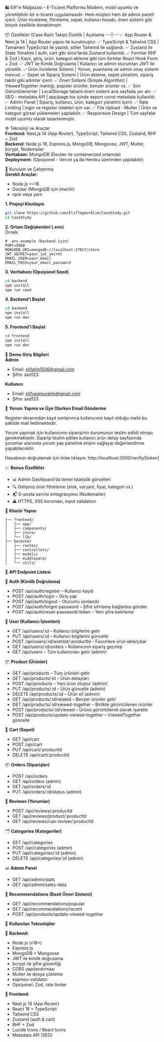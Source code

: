 🛍️ Elif'in Mağazası – E-Ticaret Platformu
Modern, mobil uyumlu ve yönetilebilir bir e-ticaret uygulamasıdır. Hem müşteri hem de admin paneli içerir. Ürün inceleme, filtreleme, sepet, kullanıcı hesabı, öneri sistemi gibi birçok özellikle donatılmıştır.

📦 Özellikler (Case Bazlı Takip)
Özellik | Açıklama
---|---
✅ App Router & Next.js 14 | App Router yapısı ile kurulmuştur.
✅ TypeScript & Tailwind CSS | Tamamen TypeScript ile yazıldı, stiller Tailwind ile sağlandı.
✅ Zustand ile State Yönetimi | auth, cart gibi slice'larda Zustand kullanıldı.
✅ Formlar RHF & Zod | Kayıt, giriş, ürün, kategori ekleme gibi tüm formlar React Hook Form + Zod.
✅ JWT ile Kimlik Doğrulama | Kullanıcı ve admin oturumları JWT ile yönetilir.
✅ Ürün İnceleme Sistemi | Yorum, puanlama ve admin onay sistemi mevcut.
✅ Sepet ve Sipariş Sistemi | Ürün ekleme, sepet yönetimi, sipariş takibi gibi adımlar içerir.
✅ Öneri Sistemi (Simple Algorithm) | ViewedTogether mantığı, popüler ürünler, benzer ürünler vs.
✅ Son Görüntülenenler | LocalStorage tabanlı öneri sistemi ana sayfada yer alır.
✅ SEO - metadata API | app/page.tsx içinde export const metadata kullanıldı.
✅ Admin Panel | Sipariş, kullanıcı, ürün, kategori yönetimi içerir.
✅ Rate Limiting | login ve register istekleri için var.
✅ File Upload - Multer | Ürün ve kategori görsel yüklemeleri yapılabilir.
✅ Responsive Design | Tüm sayfalar mobil uyumlu olarak tasarlanmıştır.

⚙️ Teknoloji ve Araçlar  
**Frontend:** Next.js 14 (App Router), TypeScript, Tailwind CSS, Zustand, RHF + Zod  
**Backend:** Node.js 18, Express.js, MongoDB, Mongoose, JWT, Multer, bcrypt, Nodemailer  
**Veritabanı:** MongoDB (Docker ile containerized ortamda)  
**Deployment:** (Opsiyonel - Vercel ya da Heroku üzerinden yapılabilir)  

🔧 Kurulum ve Çalıştırma  
**Gerekli Araçlar:**  
- Node.js >=18  
- Docker (MongoDB için önerilir)  
- npm veya yarn  

**1. Projeyi Klonlayın**  
```bash
git clone https://github.com/ElifYagmurAlim/CaseStudy.git
cd CaseStudy
```

**2. Ortam Değişkenleri (.env)**  
Örnek:  
```env
# .env.example (backend için)
PORT=5000
MONGODB_URI=mongodb://localhost:27017/store
JWT_SECRET=your_jwt_secret
EMAIL_USER=your_email
EMAIL_PASS=your_email_password
```

**3. Veritabanı (Opsiyonel Seed)**  
```bash
cd backend
npm install
npm run seed
```

**4. Backend'i Başlat**  
```bash
cd backend
npm install
npm run dev
```

**5. Frontend'i Başlat**  
```bash
cd frontend
npm install
npm run dev
```

👤 **Demo Giriş Bilgileri**  
**Admin**  
- Email: elifalim1506@gmail.com  
- Şifre: asd123  

**Kullanıcı**  
- Email: elifyagmuralim@gmail.com  
- Şifre: asd123  

📘 **Yorum Yapma ve Üye Olurken Email Gönderme**  

Register ekranından kayıt sonlanınca kullanıcının kayıt olduğu maile bu şekilde mail iletilmektedir.

Yorum yapmak için kullanıcının siparişinin durumunun teslim edildi olması gerekmektedir. Siparişi teslim edilen kullanıcı ürün detay sayfasında yorumlar alanında yorum yap paneline erişim sağlayıp değerlendirme yapabilecektir.

Hesabınızı doğrulamak için linke tıklayın: http://localhost:3000/verify/[token]

📈 **Bonus Özellikler**
- 📊 Admin Dashboard'da temel istatistik görselleri
- 🔍 Gelişmiş ürün filtreleme (stok, varyant, fiyat, kategori vs.)
- 📬 E-posta servisi entegrasyonu (Nodemailer)
- ⚠️ HTTPS, XSS koruması, input validation

📁 **Klasör Yapısı**
```
├── frontend/
│   ├── app/
│   ├── components/
│   ├── store/
│   └── lib/
├── backend/
│   ├── routes/
│   ├── controllers/
│   ├── models/
│   ├── middleware/
│   └── utils/
```

📡 **API Endpoint Listesi**  

🔐 **Auth (Kimlik Doğrulama)**  
- POST /api/auth/register – Kullanıcı kaydı  
- POST /api/auth/login – Giriş yap  
- POST /api/auth/logout – Oturumu sonlandır  
- POST /api/auth/forgot-password – Şifre sıfırlama bağlantısı gönder  
- POST /api/auth/reset-password/:token – Yeni şifre belirleme  

👤 **User (Kullanıcı İşlemleri)**  
- GET /api/users/:id – Kullanıcı bilgilerini getir  
- PUT /api/users/:id – Kullanıcı bilgilerini güncelle  
- POST /api/users/:id/wishlist/:productId – Favorilere ürün ekle/çıkar  
- GET /api/users/:id/orders – Kullanıcının sipariş geçmişi  
- GET /api/users – Tüm kullanıcıları getir (admin)  

📦 **Product (Ürünler)**  
- GET /api/products – Tüm ürünleri getir  
- GET /api/products/:id – Ürün detayları  
- POST /api/products – Yeni ürün oluştur (admin)  
- PUT /api/products/:id – Ürün güncelle (admin)  
- DELETE /api/products/:id – Ürün sil (admin)  
- GET /api/products/:id/related – Benzer ürünler getir  
- GET /api/products/:id/viewed-together – Birlikte görüntülenen ürünler  
- POST /api/products/:id/viewed – Ürünü görüntülendi olarak işaretle  
- POST /api/products/update-viewed-together – ViewedTogether güncelle  

🛒 **Cart (Sepet)**  
- GET /api/cart  
- POST /api/cart  
- PUT /api/cart/:productId  
- DELETE /api/cart/:productId  

📦 **Orders (Siparişler)**  
- POST /api/orders  
- GET /api/orders (admin)  
- GET /api/orders/:id  
- PUT /api/orders/:id/status (admin)  

📝 **Reviews (Yorumlar)**  
- POST /api/reviews/:productId  
- GET /api/reviews/product/:productId  
- GET /api/reviews/can-review/:productId  

🗂️ **Categories (Kategoriler)**  
- GET /api/categories  
- POST /api/categories (admin)  
- PUT /api/categories/:id (admin)  
- DELETE /api/categories/:id (admin)  

📊 **Admin Panel**  
- GET /api/admin/stats  
- GET /api/admin/sales-data  

🤖 **Recommendations (Basit Öneri Sistemi)**  
- GET /api/recommendations/popular  
- GET /api/recommendations/recent  
- POST /api/products/update-viewed-together  

🚀 **Kullanılan Teknolojiler**  

🔧 **Backend:**  
- Node.js (v18+)  
- Express.js  
- MongoDB + Mongoose  
- JWT ile kimlik doğrulama  
- bcrypt ile şifre güvenliği  
- CORS yapılandırması  
- Multer ile dosya yükleme  
- express-validator  
- Opsiyonel: Zod, rate limiter  

🎯 **Frontend:**  
- Next.js 14 (App Router)  
- React 18 + TypeScript  
- Tailwind CSS  
- Zustand (auth & cart)  
- RHF + Zod  
- Lucide Icons / React Icons  
- Metadata API (SEO)
